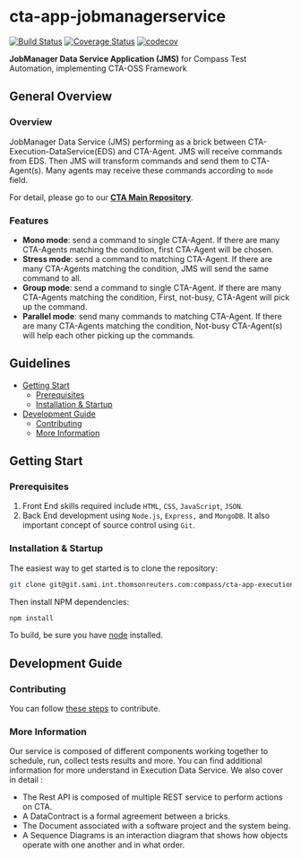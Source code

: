 # cta-app-jobmanagerservice
[![Build Status](https://travis-ci.org/thomsonreuters/cta-app-jobmanagerservice.svg?branch=master)](https://travis-ci.org/thomsonreuters/cta-app-jobmanagerservice)
[![Coverage Status](https://coveralls.io/repos/github/thomsonreuters/cta-app-jobmanagerservice/badge.svg?branch=master)](https://coveralls.io/github/thomsonreuters/cta-app-jobmanagerservice?branch=master)
[![codecov](https://codecov.io/gh/thomsonreuters/cta-app-jobmanagerservice/branch/master/graph/badge.svg)](https://codecov.io/gh/thomsonreuters/cta-app-jobmanagerservice)

**JobManager Data Service Application (JMS)**  for Compass Test Automation, implementing CTA-OSS Framework

## General Overview

### Overview
JobManager Data Service (JMS) performing as a brick between CTA-Execution-DataService(EDS) and CTA-Agent. JMS will receive commands from EDS. Then JMS will transform commands and send them to CTA-Agent(s). Many agents may receive these commands according to `mode` field.

For detail, please go to our [**CTA Main Repository**](https://github.com/thomsonreuters/cta).

### Features
  * __Mono mode__: send a command to single CTA-Agent. If there are many CTA-Agents matching the condition, first CTA-Agent will be chosen.
  * __Stress mode__: send a command to matching CTA-Agent. If there are many CTA-Agents matching the condition, JMS will send the same command to all.
  * __Group mode__: send a command to single CTA-Agent. If there are many CTA-Agents matching the condition, First, not-busy, CTA-Agent will pick up the command.
  * __Parallel mode__: send many commands to matching CTA-Agent. If there are many CTA-Agents matching the condition, Not-busy CTA-Agent(s) will help each other picking up the commands.
  
## Guidelines

* [Getting Start](#getting-start)
  * [Prerequisites](#prerequisites) 
  * [Installation & Startup](#installation-startup)
* [Development Guide](#development-guide)
  * [Contributing](#contributing)
  * [More Information](#more-information)

## Getting Start

### Prerequisites
 1. Front End skills required include `HTML`, `CSS`, `JavaScript`, `JSON`. 
 2. Back End development using `Node.js`, `Express,` and `MongoDB`. It also important concept of source control using `Git`.

### Installation & Startup
The easiest way to get started is to clone the repository:
```bash
git clone git@git.sami.int.thomsonreuters.com:compass/cta-app-executiondataservice.git
```
Then install NPM dependencies:
```bash
npm install
```
To build, be sure you have [node](https://nodejs.org/en/) installed.

## Development Guide

### Contributing
You can follow [these steps](https://github.com/thomsonreuters/cta/blob/master/contributing.md) to contribute.

### More Information
Our service is composed of different components working together to schedule, run, collect tests results and more. You can find additional information for more understand in Execution Data Service.
We also cover in detail :
* The Rest API is composed of multiple REST service to perform actions on CTA.
* A DataContract is a formal agreement between a bricks.
* The Document associated with a software project and the system being.
* A Sequence Diagrams is an interaction diagram that shows how objects operate with one another and in what order.
